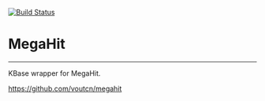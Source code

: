 [![Build Status](https://travis-ci.org/msneddon/MegaHit.svg?branch=master)](https://travis-ci.org/msneddon/MegaHit)

# MegaHit
---

KBase wrapper for MegaHit.

https://github.com/voutcn/megahit